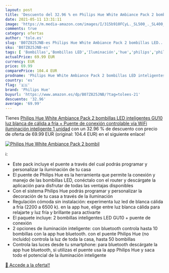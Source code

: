 ```yaml
---
layout: post
title: 'Descuento del 32.96 % en Philips Hue White Ambiance Pack 2 bombil'
date: 2021-05-11 13:31:11
image: 'https://m.media-amazon.com/images/I/315b910FCyL._SL500_._SL400_.jpg'
comments: true
category: ofertas
author: 'tole.es'
slug: 'B07Z825JNB-es Philips Hue White Ambiance Pack 2 bombillas LED...'
sku: 'B07Z825JNB-es'
tags: [ 'Bombillas','Bombillas LED','Iluminación','hue','philips','philips hue', ]
actualPrice: 69.99 EUR
currency: EUR
price: 69.99
comparePrice: 104.4 EUR
prodname: 'Philips Hue White Ambiance Pack 2 bombillas LED inteligentes GU10  luz blanca de cálida a fría + Puente de conexión controlable vía WiFi  iluminación inteligente  1 unidad'
country: 'es'
flag: '🇪🇸'
brand: 'Philips Hue'
buyurl: 'https://www.amazon.es/dp/B07Z825JNB/?tag=tolees-21'
descuento: '32.96'
average: '69.99'
---
```


Tienes [Philips Hue White Ambiance Pack 2 bombillas LED inteligentes GU10  luz blanca de cálida a fría + Puente de conexión controlable vía WiFi  iluminación inteligente  1 unidad](https://www.amazon.es/dp/B07Z825JNB/?tag=tolees-21) con un 32.96 % de descuento con precio de oferta de 69.99 EUR (original: 104.4 EUR) en el siguiente enlace!

[![Philips Hue White Ambiance Pack 2 bombil](https://m.media-amazon.com/images/I/315b910FCyL._SL500_._SL400_.jpg)](https://www.amazon.es/dp/B07Z825JNB/?tag=tolees-21)

ℹ️:

- Este pack incluye el puente a través del cual podrás programar y personalizar la iluminación de tu casa
- El puente de Philips Hue es la herramienta que permite la conexión y manejo de las bombillas LED, conéctalo con el router y descárgate la aplicación para disfrutar de todas las ventajas disponibles
- Con el sistema Philips Hue podrás programar y personalizar la decoración de tu casa a través de la iluminación
- Regulación cómoda sin instalación: experimenta luz led de blanca cálida a fría (2200 a 6500 k). en la app hue, elige entre luz blanca cálida para relajarte y luz fría y brillante para activarte
- El paquete incluye: 2 bombillas inteligentes LED GU10 + puente de conexión
- 2 opciones de iluminación inteligente: con bluetooth controla hasta 10 bombillas con la app hue bluetooth. con el puente Philips Hue (no incluido) controla la luz de toda la casa, hasta 50 bombillas
- Controla las luces desde tu smartphone: para bluetooth descárgate la app hue bluetooth, si utilizas el puente usa la app Philips Hue y saca todo el potencial de la iluminación inteligente

[🛒 Accede a la oferta!!](https://www.amazon.es/dp/B07Z825JNB/?tag=tolees-21)
